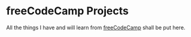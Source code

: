 # freeCodeCamp Projects

All the things I have and will learn from [freeCodeCamp](https://www.freecodecamp.com/about/) shall be put here.
